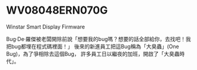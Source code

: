 # WV08048ERN070G
Winstar Smart Display Firmware

Bug‧De‧羅傑被老闆開除前說「想要我的bug嗎？想要的話全部給你，去找吧！我把bug都埋在程式碼裡面！」
後來的新進員工把這Bug稱為「大臭蟲」(One Bug)，為了爭相除去這個Bug，
許多員工日以繼夜的加班，開啟了「大臭蟲時代」。
